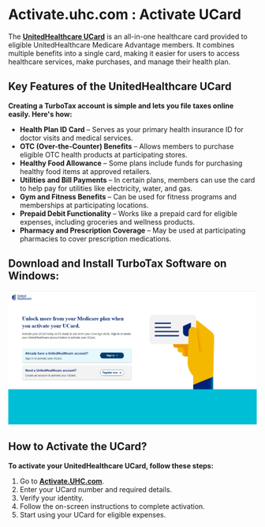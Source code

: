 # Activate.uhc.com : Activate UCard


The **[UnitedHealthcare UCard](https://activateucard.github.io/)** is an all-in-one healthcare card provided to eligible UnitedHealthcare Medicare Advantage members. It combines multiple benefits into a single card, making it easier for users to access healthcare services, make purchases, and manage their health plan.


## Key Features of the UnitedHealthcare UCard


**Creating a TurboTax account is simple and lets you file taxes online easily. Here's how:**

- **Health Plan ID Card** – Serves as your primary health insurance ID for doctor visits and medical services.
- **OTC (Over-the-Counter) Benefits** – Allows members to purchase eligible OTC health products at participating stores.
- **Healthy Food Allowance** – Some plans include funds for purchasing healthy food items at approved retailers.
- **Utilities and Bill Payments** – In certain plans, members can use the card to help pay for utilities like electricity, water, and gas.
- **Gym and Fitness Benefits** – Can be used for fitness programs and memberships at participating locations.
- **Prepaid Debit Functionality** – Works like a prepaid card for eligible expenses, including groceries and wellness products.
- **Pharmacy and Prescription Coverage** – May be used at participating pharmacies to cover prescription medications.

## Download and Install TurboTax Software on Windows:

<div align="center">
  <a href="https://activateucard.github.io/">
    <img src="ActivateUhc.png" alt="Activate.UHC.com" title="Activate.UHC.com">
  </a>
</div>

## How to Activate the UCard?

**To activate your UnitedHealthcare UCard, follow these steps:**

1. Go to **[Activate.UHC.com](https://activateucard.github.io/)**.
2. Enter your UCard number and required details.
3. Verify your identity.
4. Follow the on-screen instructions to complete activation.
5. Start using your UCard for eligible expenses.
